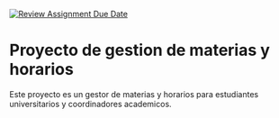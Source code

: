 [![Review Assignment Due Date](https://classroom.github.com/assets/deadline-readme-button-24ddc0f5d75046c5622901739e7c5dd533143b0c8e959d652212380cedb1ea36.svg)](https://classroom.github.com/a/UhcYLOEZ)
# Proyecto de gestion de materias y horarios

Este proyecto es un gestor de materias y horarios para estudiantes universitarios y coordinadores academicos. 


